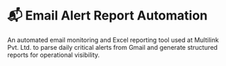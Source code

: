 # 📬 Email Alert Report Automation

An automated email monitoring and Excel reporting tool used at Multilink Pvt. Ltd. to parse daily critical alerts from Gmail and generate structured reports for operational visibility.
